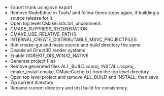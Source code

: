   * Export trunk using svn export
  * Remove NodeEditor in Tools/ and follow thees steps again, if building a source release for it.
  * Open top level CMakeLists.txt, uncomment:
  * CMAKE\_SUPPRESS\_REGENERATION
  * CMAKE\_USE\_RELATIVE\_PATHS
  * INTERNAL\_CREATE\_DISTRIBUTABLE\_MSVC\_PROJECTFILES
  * Run cmake-gui and make source and build directory the same
  * Disable all Direct3D render systems
  * Enable OGREKIT\_OIS\_WIN32\_NATIVE
  * Generate project files
  * Remove generated files ALL\_BUILD.vcproj, INSTALL.vcproj, cmake\_install.cmake, CMakeCache.txt from the top level directory
  * Open top level project and remove ALL\_BUILD and INSTALL, then save
  * Zip current directory
  * Rename current directory and test build for consistency.
